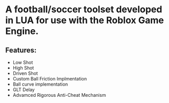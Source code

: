 # A football/soccer toolset developed in LUA for use with the Roblox Game Engine.

## Features:
  - Low Shot
  - High Shot
  - Driven Shot
  - Custom Ball Friction Implmentation
  - Ball curve implementation
  - GLT Delay
  - Advamced Rigorous Anti-Cheat Mechanism
